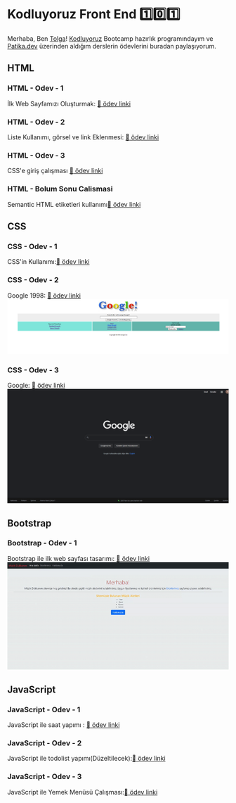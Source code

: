 # Kodluyoruz Front End :one::zero::one:
Merhaba,  Ben [Tolga](https://github.com/tolgaaltinordu)! [Kodluyoruz](https://www.kodluyoruz.org/) Bootcamp hazırlık programındayım ve [Patika.dev](https://www.patika.dev/tr) üzerinden aldığım derslerin ödevlerini buradan paylaşıyorum. 

## HTML

### HTML - Odev  - 1
İlk Web Sayfamızı Oluşturmak: [:link: ödev linki](https://github.com/tolgaaltinordu/Kodluyoruz-Frontend-101/blob/main/HTML-Dersleri/Odev1/index.html)

### HTML - Odev - 2
Liste Kullanımı, görsel ve link Eklenmesi: [:link: ödev linki](https://github.com/tolgaaltinordu/Kodluyoruz-Frontend-101/blob/main/HTML-Dersleri/Odev2/index.html)
### HTML - Odev - 3
CSS'e giriş çalışması [:link: ödev linki](https://github.com/tolgaaltinordu/Kodluyoruz-Frontend-101/blob/main/HTML-Dersleri/odev%203/index.html)
### HTML - Bolum Sonu Calismasi
Semantic HTML etiketleri kullanımı[:link: ödev linki](https://github.com/tolgaaltinordu/Kodluyoruz-Frontend-101/tree/main/HTML-Dersleri/Bolum%20Sonu%20Calismasi)
## CSS
### CSS - Odev - 1
CSS'in Kullanımı:[:link: ödev linki](https://github.com/tolgaaltinordu/Kodluyoruz-Frontend-101/tree/main/CSS-Dersleri/Odev1)
### CSS - Odev - 2
Google 1998: [:link: ödev linki](https://github.com/tolgaaltinordu/Kodluyoruz-Frontend-101/tree/main/CSS-Dersleri/Odev2)
![Google 1998](CSS-Dersleri/Odev2/google%201998.png)
### CSS - Odev - 3
Google: [:link: ödev linki](https://github.com/tolgaaltinordu/Kodluyoruz-Frontend-101/tree/main/CSS-Dersleri/Odev3)
![Google](CSS-Dersleri/Odev3/ScreenShot.png)
## Bootstrap
### Bootstrap - Odev - 1
Bootstrap ile ilk web sayfası tasarımı: [:link: ödev linki](https://github.com/tolgaaltinordu/Kodluyoruz-Frontend-101/tree/main/Bootstrap-Dersleri/Odev1) 
![Müzik Dükkanım](Bootstrap-Dersleri/Odev1/M%C3%BCzik%20D%C3%BCkkan%C4%B1m.gif)
## JavaScript
### JavaScript - Odev - 1
JavaScript ile saat yapımı : [:link: ödev linki](https://github.com/tolgaaltinordu/Kodluyoruz-Frontend-101/tree/main/JavaScript%20-%20Dersleri/Odev1)
### JavaScript - Odev - 2
JavaScript ile todolist yapımı(Düzeltilecek):[:link: ödev linki](https://github.com/tolgaaltinordu/Kodluyoruz-Frontend-101/tree/main/JavaScript%20-%20Dersleri/Odev2)
### JavaScript - Odev - 3
JavaScript ile Yemek Menüsü Çalışması:[:link: ödev linki](https://github.com/tolgaaltinordu/Kodluyoruz-Frontend-101/tree/main/JavaScript%20-%20Dersleri/Odev3)